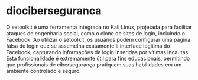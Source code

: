 # diociberseguranca
O setoolkit é uma ferramenta integrada no Kali Linux, projetada para facilitar ataques de engenharia social, como o clone de sites de login, incluindo o Facebook. 
Ao utilizar o setoolkit, os usuários podem configurar uma página falsa de login que se assemelha exatamente à interface legítima do Facebook, capturando informações de login inseridas por vítimas incautas.
Esta funcionalidade é extremamente útil para fins educacionais, permitindo que profissionais de cibersegurança pratiquem suas habilidades em um ambiente controlado e seguro.
